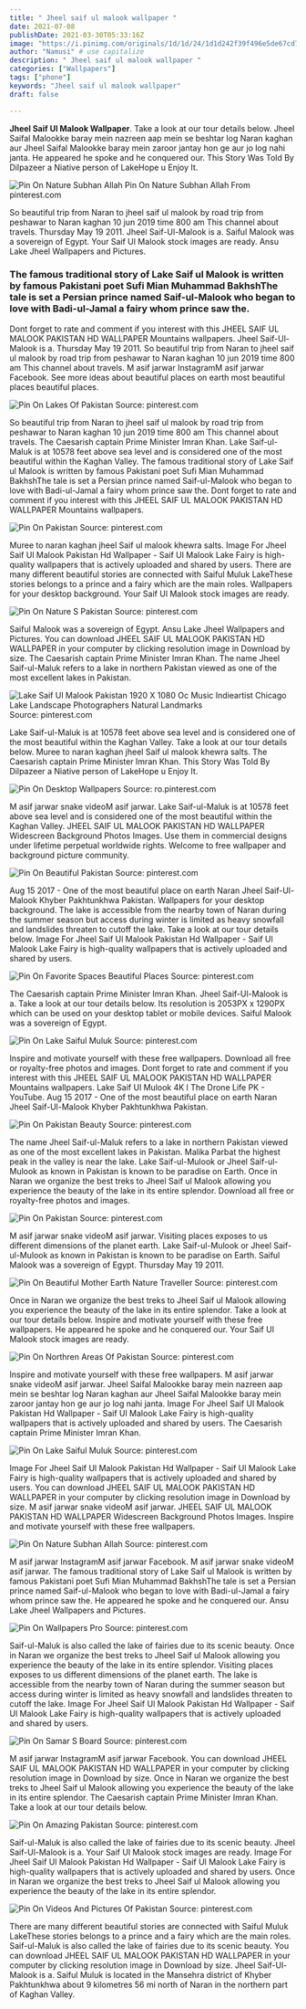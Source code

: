 ```yaml
---
title: " Jheel saif ul malook wallpaper "
date: 2021-07-08
publishDate: 2021-03-30T05:33:16Z
image: "https://i.pinimg.com/originals/1d/1d/24/1d1d242f39f496e5de67cd7ec0322170.jpg"
author: "Namusi" # use capitalize
description: " Jheel saif ul malook wallpaper "
categories: ["Wallpapers"]
tags: ["phone"]
keywords: "Jheel saif ul malook wallpaper"
draft: false

---
```



**Jheel Saif Ul Malook Wallpaper**. Take a look at our tour details below. Jheel Saifal Malookke baray mein nazreen aap mein se beshtar log Naran kaghan aur Jheel Saifal Malookke baray mein zaroor jantay hon ge aur jo log nahi janta. He appeared he spoke and he conquered our. This Story Was Told By Dilpazeer a Niative person of LakeHope u Enjoy It.

![Pin On Nature Subhan Allah](https://i.pinimg.com/originals/87/88/03/87880323ccaef81b844e1fd7527b6491.jpg "Pin On Nature Subhan Allah")
Pin On Nature Subhan Allah From pinterest.com


So beautiful trip from Naran to jheel saif ul malook by road trip from peshawar to Naran kaghan 10 jun 2019 time 800 am This channel about travels. Thursday May 19 2011. Jheel Saif-Ul-Malook is a. Saiful Malook was a sovereign of Egypt. Your Saif Ul Malook stock images are ready. Ansu Lake Jheel Wallpapers and Pictures.

### The famous traditional story of Lake Saif ul Malook is written by famous Pakistani poet Sufi Mian Muhammad BakhshThe tale is set a Persian prince named Saif-ul-Malook who began to love with Badi-ul-Jamal a fairy whom prince saw the.

Dont forget to rate and comment if you interest with this JHEEL SAIF UL MALOOK PAKISTAN HD WALLPAPER Mountains wallpapers. Jheel Saif-Ul-Malook is a. Thursday May 19 2011. So beautiful trip from Naran to jheel saif ul malook by road trip from peshawar to Naran kaghan 10 jun 2019 time 800 am This channel about travels. M asif jarwar InstagramM asif jarwar Facebook. See more ideas about beautiful places on earth most beautiful places beautiful places.


![Pin On Lakes Of Pakistan](https://i.pinimg.com/originals/04/06/7c/04067c13dcee6a0535f3691f13a522fc.jpg "Pin On Lakes Of Pakistan")
Source: pinterest.com

So beautiful trip from Naran to jheel saif ul malook by road trip from peshawar to Naran kaghan 10 jun 2019 time 800 am This channel about travels. The Caesarish captain Prime Minister Imran Khan. Lake Saif-ul-Maluk is at 10578 feet above sea level and is considered one of the most beautiful within the Kaghan Valley. The famous traditional story of Lake Saif ul Malook is written by famous Pakistani poet Sufi Mian Muhammad BakhshThe tale is set a Persian prince named Saif-ul-Malook who began to love with Badi-ul-Jamal a fairy whom prince saw the. Dont forget to rate and comment if you interest with this JHEEL SAIF UL MALOOK PAKISTAN HD WALLPAPER Mountains wallpapers.

![Pin On Pakistan](https://i.pinimg.com/originals/fb/cf/17/fbcf172be17fe9fbc33ca61e7beb980d.png "Pin On Pakistan")
Source: pinterest.com

Muree to naran kaghan jheel Saif ul malook khewra salts. Image For Jheel Saif Ul Malook Pakistan Hd Wallpaper - Saif Ul Malook Lake Fairy is high-quality wallpapers that is actively uploaded and shared by users. There are many different beautiful stories are connected with Saiful Muluk LakeThese stories belongs to a prince and a fairy which are the main roles. Wallpapers for your desktop background. Your Saif Ul Malook stock images are ready.

![Pin On Nature S Pakistan](https://i.pinimg.com/originals/da/f2/8a/daf28a5f5d7613a576dbee97619de6db.jpg "Pin On Nature S Pakistan")
Source: pinterest.com

Saiful Malook was a sovereign of Egypt. Ansu Lake Jheel Wallpapers and Pictures. You can download JHEEL SAIF UL MALOOK PAKISTAN HD WALLPAPER in your computer by clicking resolution image in Download by size. The Caesarish captain Prime Minister Imran Khan. The name Jheel Saif-ul-Maluk refers to a lake in northern Pakistan viewed as one of the most excellent lakes in Pakistan.

![Lake Saif Ul Malook Pakistan 1920 X 1080 Oc Music Indieartist Chicago Lake Landscape Photographers Natural Landmarks](https://i.pinimg.com/originals/60/30/0b/60300b2d9768bb73fdcad0b7bb088bec.jpg "Lake Saif Ul Malook Pakistan 1920 X 1080 Oc Music Indieartist Chicago Lake Landscape Photographers Natural Landmarks")
Source: pinterest.com

Lake Saif-ul-Maluk is at 10578 feet above sea level and is considered one of the most beautiful within the Kaghan Valley. Take a look at our tour details below. Muree to naran kaghan jheel Saif ul malook khewra salts. The Caesarish captain Prime Minister Imran Khan. This Story Was Told By Dilpazeer a Niative person of LakeHope u Enjoy It.

![Pin On Desktop Wallpapers](https://i.pinimg.com/originals/30/fc/de/30fcde3bc8e8889c8d48dac0ea2879db.jpg "Pin On Desktop Wallpapers")
Source: ro.pinterest.com

M asif jarwar snake videoM asif jarwar. Lake Saif-ul-Maluk is at 10578 feet above sea level and is considered one of the most beautiful within the Kaghan Valley. JHEEL SAIF UL MALOOK PAKISTAN HD WALLPAPER Widescreen Background Photos Images. Use them in commercial designs under lifetime perpetual worldwide rights. Welcome to free wallpaper and background picture community.

![Pin On Beautiful Pakistan](https://i.pinimg.com/originals/83/45/0c/83450c5b91c965865afdf063be8f09ee.jpg "Pin On Beautiful Pakistan")
Source: pinterest.com

Aug 15 2017 - One of the most beautiful place on earth Naran Jheel Saif-Ul-Malook Khyber Pakhtunkhwa Pakistan. Wallpapers for your desktop background. The lake is accessible from the nearby town of Naran during the summer season but access during winter is limited as heavy snowfall and landslides threaten to cutoff the lake. Take a look at our tour details below. Image For Jheel Saif Ul Malook Pakistan Hd Wallpaper - Saif Ul Malook Lake Fairy is high-quality wallpapers that is actively uploaded and shared by users.

![Pin On Favorite Spaces Beautiful Places](https://i.pinimg.com/474x/8a/1e/d1/8a1ed10872ce31533179ba1aaab92bd6--colour-photography-beautiful-pictures.jpg "Pin On Favorite Spaces Beautiful Places")
Source: pinterest.com

The Caesarish captain Prime Minister Imran Khan. Jheel Saif-Ul-Malook is a. Take a look at our tour details below. Its resolution is 2053PX x 1290PX which can be used on your desktop tablet or mobile devices. Saiful Malook was a sovereign of Egypt.

![Pin On Lake Saiful Muluk](https://i.pinimg.com/originals/72/b7/cf/72b7cfaaae63a9bcd29dd02a04ace7f2.jpg "Pin On Lake Saiful Muluk")
Source: pinterest.com

Inspire and motivate yourself with these free wallpapers. Download all free or royalty-free photos and images. Dont forget to rate and comment if you interest with this JHEEL SAIF UL MALOOK PAKISTAN HD WALLPAPER Mountains wallpapers. Lake Saif Ul Mulook 4K l The Drone Life PK - YouTube. Aug 15 2017 - One of the most beautiful place on earth Naran Jheel Saif-Ul-Malook Khyber Pakhtunkhwa Pakistan.

![Pin On Pakistan Beauty](https://i.pinimg.com/originals/f1/2d/b9/f12db9d16e00e82c6406970a69fab543.jpg "Pin On Pakistan Beauty")
Source: pinterest.com

The name Jheel Saif-ul-Maluk refers to a lake in northern Pakistan viewed as one of the most excellent lakes in Pakistan. Malika Parbat the highest peak in the valley is near the lake. Lake Saif-ul-Mulook or Jheel Saif-ul-Mulook as known in Pakistan is known to be paradise on Earth. Once in Naran we organize the best treks to Jheel Saif ul Malook allowing you experience the beauty of the lake in its entire splendor. Download all free or royalty-free photos and images.

![Pin On Pakistan](https://i.pinimg.com/originals/32/e1/b2/32e1b2df36a14bb87a3c77ba8c133c9d.jpg "Pin On Pakistan")
Source: pinterest.com

M asif jarwar snake videoM asif jarwar. Visiting places exposes to us different dimensions of the planet earth. Lake Saif-ul-Mulook or Jheel Saif-ul-Mulook as known in Pakistan is known to be paradise on Earth. Saiful Malook was a sovereign of Egypt. Thursday May 19 2011.

![Pin On Beautiful Mother Earth Nature Traveller](https://i.pinimg.com/originals/a1/aa/1f/a1aa1f3c2a139fb7e8f78515cb8b42d0.jpg "Pin On Beautiful Mother Earth Nature Traveller")
Source: pinterest.com

Once in Naran we organize the best treks to Jheel Saif ul Malook allowing you experience the beauty of the lake in its entire splendor. Take a look at our tour details below. Inspire and motivate yourself with these free wallpapers. He appeared he spoke and he conquered our. Your Saif Ul Malook stock images are ready.

![Pin On Northren Areas Of Pakistan](https://i.pinimg.com/originals/2c/70/7b/2c707bc713827964e03a6b364b6769e4.jpg "Pin On Northren Areas Of Pakistan")
Source: pinterest.com

Inspire and motivate yourself with these free wallpapers. M asif jarwar snake videoM asif jarwar. Jheel Saifal Malookke baray mein nazreen aap mein se beshtar log Naran kaghan aur Jheel Saifal Malookke baray mein zaroor jantay hon ge aur jo log nahi janta. Image For Jheel Saif Ul Malook Pakistan Hd Wallpaper - Saif Ul Malook Lake Fairy is high-quality wallpapers that is actively uploaded and shared by users. The Caesarish captain Prime Minister Imran Khan.

![Pin On Lake Saiful Muluk](https://i.pinimg.com/originals/fc/26/7c/fc267c8a4a4613fcfa19bd1424e10ac8.jpg "Pin On Lake Saiful Muluk")
Source: pinterest.com

Image For Jheel Saif Ul Malook Pakistan Hd Wallpaper - Saif Ul Malook Lake Fairy is high-quality wallpapers that is actively uploaded and shared by users. You can download JHEEL SAIF UL MALOOK PAKISTAN HD WALLPAPER in your computer by clicking resolution image in Download by size. M asif jarwar snake videoM asif jarwar. JHEEL SAIF UL MALOOK PAKISTAN HD WALLPAPER Widescreen Background Photos Images. Inspire and motivate yourself with these free wallpapers.

![Pin On Nature Subhan Allah](https://i.pinimg.com/originals/87/88/03/87880323ccaef81b844e1fd7527b6491.jpg "Pin On Nature Subhan Allah")
Source: pinterest.com

M asif jarwar InstagramM asif jarwar Facebook. M asif jarwar snake videoM asif jarwar. The famous traditional story of Lake Saif ul Malook is written by famous Pakistani poet Sufi Mian Muhammad BakhshThe tale is set a Persian prince named Saif-ul-Malook who began to love with Badi-ul-Jamal a fairy whom prince saw the. He appeared he spoke and he conquered our. Ansu Lake Jheel Wallpapers and Pictures.

![Pin On Wallpapers Pro](https://i.pinimg.com/originals/1e/d6/14/1ed61460019e27c4aa80aba48898ef3f.jpg "Pin On Wallpapers Pro")
Source: pinterest.com

Saif-ul-Maluk is also called the lake of fairies due to its scenic beauty. Once in Naran we organize the best treks to Jheel Saif ul Malook allowing you experience the beauty of the lake in its entire splendor. Visiting places exposes to us different dimensions of the planet earth. The lake is accessible from the nearby town of Naran during the summer season but access during winter is limited as heavy snowfall and landslides threaten to cutoff the lake. Image For Jheel Saif Ul Malook Pakistan Hd Wallpaper - Saif Ul Malook Lake Fairy is high-quality wallpapers that is actively uploaded and shared by users.

![Pin On Samar S Board](https://i.pinimg.com/originals/61/33/aa/6133aa30dd75d3b1b185ea4607738a29.jpg "Pin On Samar S Board")
Source: pinterest.com

M asif jarwar InstagramM asif jarwar Facebook. You can download JHEEL SAIF UL MALOOK PAKISTAN HD WALLPAPER in your computer by clicking resolution image in Download by size. Once in Naran we organize the best treks to Jheel Saif ul Malook allowing you experience the beauty of the lake in its entire splendor. The Caesarish captain Prime Minister Imran Khan. Take a look at our tour details below.

![Pin On Amazing Pakistan](https://i.pinimg.com/originals/f9/15/58/f91558108728d8cbe592cdd2e682443f.jpg "Pin On Amazing Pakistan")
Source: pinterest.com

Saif-ul-Maluk is also called the lake of fairies due to its scenic beauty. Jheel Saif-Ul-Malook is a. Your Saif Ul Malook stock images are ready. Image For Jheel Saif Ul Malook Pakistan Hd Wallpaper - Saif Ul Malook Lake Fairy is high-quality wallpapers that is actively uploaded and shared by users. Once in Naran we organize the best treks to Jheel Saif ul Malook allowing you experience the beauty of the lake in its entire splendor.

![Pin On Videos And Pictures Of Pakistan](https://i.pinimg.com/originals/1d/1d/24/1d1d242f39f496e5de67cd7ec0322170.jpg "Pin On Videos And Pictures Of Pakistan")
Source: pinterest.com

There are many different beautiful stories are connected with Saiful Muluk LakeThese stories belongs to a prince and a fairy which are the main roles. Saif-ul-Maluk is also called the lake of fairies due to its scenic beauty. You can download JHEEL SAIF UL MALOOK PAKISTAN HD WALLPAPER in your computer by clicking resolution image in Download by size. Jheel Saif-Ul-Malook is a. Saiful Muluk is located in the Mansehra district of Khyber Pakhtunkhwa about 9 kilometres 56 mi north of Naran in the northern part of Kaghan Valley.

